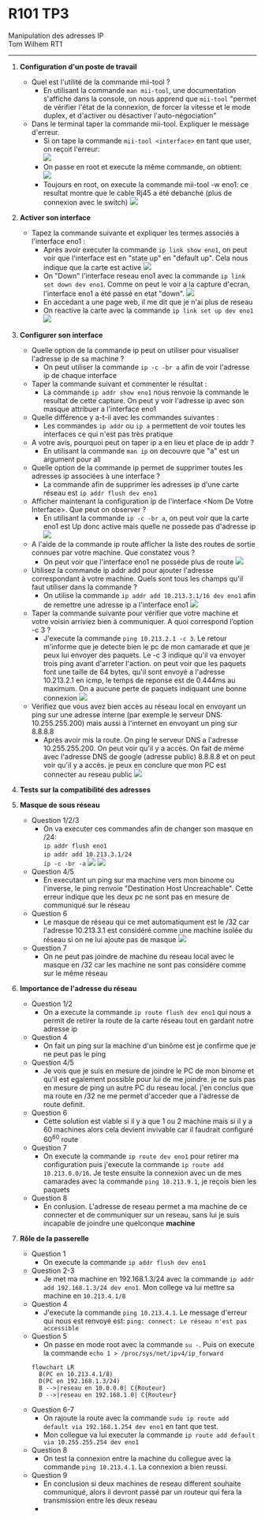 # R101 TP3 
Manipulation des adresses IP  
Tom Wilhem RT1

---

1. **Configuration d'un poste de travail**
     - Quel est l'utilité de la commande mii-tool ?
        - En utilisant la commande ```man mii-tool```, une documentation s'affiche dans la console, on nous apprend que ```mii-tool``` "permet de vérifier l'état de la connexion, de forcer la vitesse et le mode duplex, et d'activer ou désactiver l'auto-négociation"
     - Dans le terminal taper la commande mii-tool. Expliquer le message d'erreur.
        - Si on tape la commande ```mii-tool <interface>``` en tant que user, on reçoit l'erreur:  
        ![](<mii-tool.png>)  
        - On passe en root et execute la même commande, on obtient:  
        ![](<mii-tool su.png>)
        - Toujours en root, on execute la commande mii-tool -w eno1:
        ce resultat montre que le cable Rj45 a été debanché (plus de connexion avec le switch)
        ![](<mii-tool -w.png>)
2. **Activer son interface**
     - Tapez la commande suivante et expliquer les termes associés à l'interface eno1 :
        - Après avoir executer la commande ```ip link show eno1```, on peut voir que l'interface est en "state up" en "default up". Cela nous indique que la carte est active
        ![](ip_link_show_eno1.png)
        - On "Down" l'interface reseau eno1 avec la commande ```ip link set down dev eno1```. Comme on peut le voir a la capture d'ecran, l'interface eno1 a été passé en etat "down".
        ![](set_down.png) 
        - En accedant a une page web, il me dit que je n'ai plus de reseau
        - On reactive la carte avec la commande ```ip link set up dev eno1```
        ![](set_up.png) 
3. **Configurer son interface**
    - Quelle option de la commande ip peut on utiliser pour visualiser l'adresse ip de sa machine ?
      - On peut utiliser la commande ```ip -c -br a``` afin de voir l'adresse ip de chaque interface
    - Taper la commande suivant et commenter le résultat :
      - La commande ```ip addr show eno1``` nous renvoie la commande le resultat de cette capture. On peut y voir l'adresse ip avec son masque attribuer a l'interface eno1
    - Quelle différence y a-t-il avec les commandes suivantes :
      - Les commandes ```ip addr``` ou ```ip a``` permettent de voir toutes les interfaces ce qui n'est pas très pratique
    - A votre avis, pourquoi peut on taper ip a en lieu et place de ip addr ?
      - En utilisant la commande ```man ip``` on decouvre que "a" est un argument pour all
    - Quelle option de la commande ip permet de supprimer toutes les adresses ip associées à une interface ?
      - La commande afin de supprimer les adresses ip d'une carte réseau est ```ip addr flush dev eno1```
    - Afficher maintenant la configuration ip de l'interface \<Nom De Votre Interface>. Que peut on observer ? 
      - En utilisant la commande ```ip -c -br a```, on peut voir que la carte eno1 est Up donc active mais quelle ne possede pas d'adresse ip
      ![](addr_flush.png) 
    - A l'aide de la commande ip route afficher la liste des routes de sortie connues par votre machine. Que constatez vous ?
      - On peut voir que l'interface eno1 ne posséde plus de route
      ![](ip_route.png)  
    - Utilisez la commande ip addr add pour ajouter l'adresse correspondant à votre machine. Quels sont tous les champs qu'il faut utiliser dans la commande ?
      - On utilise la commande ```ip addr add 10.213.3.1/16 dev eno1``` afin de remettre une adresse ip a l'interface eno1
      ![](ip-addr-add.png)  
    - Taper la commande suivante pour vérifier que votre machine et votre voisin arriviez bien à communiquer. A quoi correspond l’option -c 3 ?
      - J'execute la commande ```ping 10.213.2.1 -c 3```. Le retour m'informe que je detecte bien le pc de mon camarade et que je peux lui envoyer des paquets. Le -c 3 indique qu'il va envoyer trois ping avant d'arreter l'action. on peut voir que les paquets font une taille de 64 bytes, qu'il sont envoyé a l'adresse 10.213.2.1 en icmp, le temps de reponse est de 0.444ms au maximum. On a aucune perte de paquets indiquant une bonne connexion
      ![](ping_-c3.png)  
    - Vérifiez que vous avez bien accès au réseau local en envoyant un ping sur une adresse interne (par exemple le serveur DNS: 10.255.255.200) mais aussi à l'internet en envoyant un ping sur 8.8.8.8
      - Après avoir mis la route. On ping le serveur DNS a l'adresse 10.255.255.200. On peut voir qu'il y a accès. On fait de même avec l'adresse DNS de google (adresse public) 8.8.8.8 et on peut voir qu'il y a accès. je peux en conclure que mon PC est connecter au reseau public
      ![](access_reseau.png)  
4. **Tests sur la compatibilité des adresses**
5. **Masque de sous réseau**
    - Question 1/2/3
      - On va executer ces commandes afin de changer son masque en /24:  
      ```ip addr flush eno1```   
      ```ip addr add 10.213.3.1/24```  
      ```ip -c -br -a```
      ![](ping_24.png) 
      ![](routage.png) 
    - Question 4/5 
      - En executant un ping sur ma machine vers mon binome ou l'inverse, le ping renvoie "Destination Host Uncreachable". Cette erreur indique que les deux pc ne sont pas en mesure de communiqué sur le réseau
    - Question 6 
      - Le masque de réseau qui ce met automatiqument est le /32 car l'adresse 10.213.3.1 est considéré comme une machine isolée du réseau si on ne lui ajoute pas de masque
      ![](flush_route_+ip.png) 
    - Question 7
      - On ne peut pas joindre de machine du reseau local avec le masque en /32 car les machine ne sont pas considére comme sur le même réseau 
6. **Importance de l'adresse du réseau**
    - Question 1/2
      - On a execute la commande ```ip route flush dev eno1``` qui nous a permit de retirer la route de la carte réseau tout en gardant notre adresse ip
    - Question 4
      - On fait un ping sur la machine d'un binôme est je confirme que je ne peut pas le ping 
    - Question 4/5
      - Je vois que je suis en mesure de joindre le PC de mon binome et qu'il est egalement possible pour lui de me joindre. je ne suis pas en mesure de ping un autre PC du reseau local. j'en conclus que ma route en /32 ne me permet d'acceder que a l'adresse de route definit.
    - Question 6 
      - Cette solution est viable si il y a que 1 ou 2 machine mais si il y a 60 machines alors cela devient invivable car il faudrait configuré $60^{60}$ route  
    - Question 7
      - On execute la commande ```ip route dev eno1``` pour retirer ma configuration puis j'execute la commande ```ip route add 10.213.0.0/16```. Je teste ensuite la connexion avec un de mes camarades avec la commande ```ping 10.213.9.1```, je reçois bien les paquets
    - Question 8
      - En conlusion. L'adresse de reseau permet a ma machine de ce connecter et de communiquer sur un reseau, sans lui je suis incapable de joindre une quelconque **machine**

7. **Rôle de la passerelle**
    - Question 1 
      - On execute la commande ```ip addr flush dev eno1``` 
    - Question 2-3
      - Je met ma machine en 192.168.1.3/24 avec la commande ```ip addr add 192.168.1.3/24 dev eno1```. Mon college va lui mettre sa machine en ```10.213.4.1/8```
    - Question 4
      - J'execute la commande ```ping 10.213.4.1```. Le message d'erreur qui nous est renvoyé est: ```ping: connect: Le réseau n'est pas accessible```  
    - Question 5
      - On passe en mode root avec la commande ```su -```. Puis on execute la commande ```echo 1 > /proc/sys/net/ipv4/ip_forward```
      ```mermaid
      flowchart LR
        B(PC en 10.213.4.1/8)
        D(PC en 192.168.1.3/24)
        B -->|reseau en 10.0.0.0| C{Routeur}
        D -->|reseau en 192.168.1.0| C{Routeur}
      ``` 
    - Question 6-7
      - On rajoute la route avec la commande ```sudo ip route add default via 192.168.1.254 dev eno1``` en tant que test.
      - Mon collegue va lui executer la commande ```ip route add default via 10.255.255.254 dev eno1```
    - Question 8 
      - On test la connexion entre la machine du collegue avec la commande ```ping 10.213.4.1```. La connexion a bien reussi.
    - Question 9
      - En conclusion si deux machines de reseau different souhaite communiqué, alors il devront passé par un routeur qui fera la transmission entre les deux reseau  
      -   